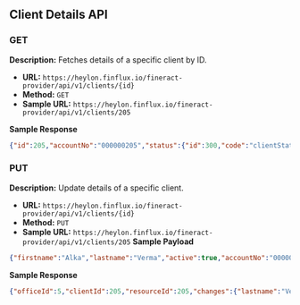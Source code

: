 
## Client Details API
### GET
**Description:** Fetches details of a specific client by ID.
-  **URL:**  `https://heylon.finflux.io/fineract-provider/api/v1/clients/{id}`
-  **Method:**  `GET`
-  **Sample URL:**  `https://heylon.finflux.io/fineract-provider/api/v1/clients/205`

**Sample Response**

```json
{"id":205,"accountNo":"000000205","status":{"id":300,"code":"clientStatusType.active","value":"Active"},"active":true,"activationDate":[2023,6,9],"firstname":"Alka","displayName":"Alka ","mobileNo":"9033452134","dateOfBirth":[2007,5,12],"gender":{"id":24,"name":"Female","isActive":false,"mandatory":false},"clientType":{"isActive":false,"mandatory":false},"clientClassification":{"isActive":false,"mandatory":false},"salutation":{"isActive":false,"mandatory":false},"nationality":{"isActive":false,"mandatory":false},"education":{"isActive":false,"mandatory":false},"riskCategory":{"isActive":false,"mandatory":false},"officeId":5,"officeName":"Indore","timeline":{"submittedOnDate":[2023,6,9],"activatedOnDate":[2023,6,9]},"groups":[],"clientNonPersonDetails":{"constitution":{"isActive":false,"mandatory":false},"mainBusinessLine":{"isActive":false,"mandatory":false}},"isLocked":false,"isWorkflowEnabled":false,"maritalStatus":{"id":49,"name":"Unmarried","isActive":false,"mandatory":false},"isVerified":false,"isWorkflowEnableForBranch":false,"isMobileVerified":false,"officeHierarchy":".5."}
```

### PUT
**Description:** Update details of a specific client.
-  **URL:**  `https://heylon.finflux.io/fineract-provider/api/v1/clients/{id}`
-  **Method:**  `PUT`
-  **Sample URL:**  `https://heylon.finflux.io/fineract-provider/api/v1/clients/205`
**Sample Payload**
```json
{"firstname":"Alka","lastname":"Verma","active":true,"accountNo":"000000205","mobileNo":"9033452134","savingsProductId":null,"genderId":24,"clientNonPersonDetails":{},"maritalStatusId":49,"locale":"en","dateFormat":"dd MMMM yyyy","activationDate":"09 June 2023","dateOfBirth":"12 May 2007","submittedOnDate":"09 June 2023"}
```
**Sample Response**
```json
{"officeId":5,"clientId":205,"resourceId":205,"changes":{"lastname":"Verma"}}
```
